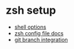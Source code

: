 # zsh setup

- [shell options](http://zsh.sourceforge.net/Doc/Release/Options.html)
- [zsh config file docs](http://zsh.sourceforge.net/Intro/intro_3.html)
- [git branch integration](https://git-scm.com/book/tr/v2/Appendix-A%3A-Git-in-Other-Environments-Git-in-Zsh)